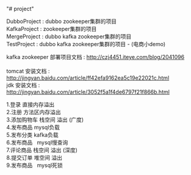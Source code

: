 "# project" 


DubboProject : dubbo zookeeper集群的项目					  </br>
KafkaProject : zookeeper集群的项目							  </br>
MergeProject : dubbo kafka zookeeper集群的项目                </br>
TestProject  : dubbo kafka zookeeper集群的项目 - (电商小demo) </br>


kafka zookeeper 部署项目文档 : http://czj4451.iteye.com/blog/2041096          		</br>           
tomcat 安装文档 : http://jingyan.baidu.com/article/ff42efa9162ea5c19e22021c.html	</br>
jdk    安装文档 : http://jingyan.baidu.com/article/3052f5a1f4de6797f21f866b.html	</br>



1.登录  直接内存溢出    </br>
2.注册  方法区内存溢出  </br>
3.添加购物车 栈空间 溢出 (广度)  </br>
4.发布商品   mysql负载   </br>
5.发布分类   kafka负载   </br>
6.发布商品   mysql慢查询 </br>
7.评论商品   栈空间 溢出 (深度)  </br>
8.提交订单   堆空间 溢出  </br>
9.发布商品   mysql死锁 </br>

